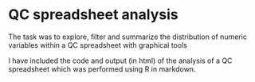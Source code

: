 # QC spreadsheet analysis

The task was to explore, filter and summarize the distribution of numeric variables within a QC spreadsheet with graphical tools

I have included the code and output (in html) of the analysis of a QC spreadsheet which was performed using R in markdown.
